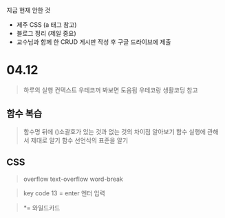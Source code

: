지금 현재 안한 것
- 제주 CSS (a 태그 참고)
- 블로그 정리 (제일 중요)
- 교수님과 함께 한 CRUD 게시판 작성 후 구글 드라이브에 제출

# 04.12
> 하루의 실행 컨텍스트
> 우테코꺼 봐보면 도움됨
> 우테코랑 생활코딩 참고

## 함수 복습
> 함수명 뒤에 ()소괄호가 있는 것과 없는 것의 차이점 알아보기
> 함수 실행에 관해서 제대로 알기
> 함수 선언식의 표준을 알기

## CSS
> overflow
> text-overflow
> word-break

> key code 13 = enter 엔터 입력

> *= 와일드카드
